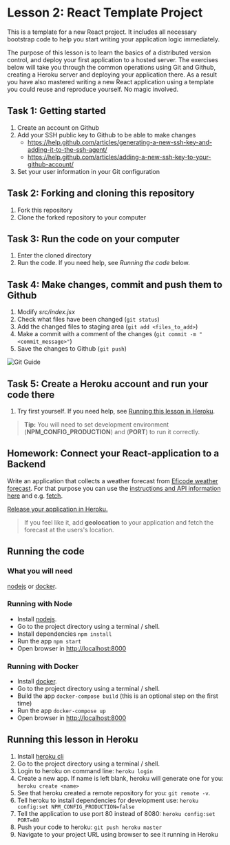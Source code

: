 # Lesson 2: React Template Project

This is a template for a new React project. It includes all necessary bootstrap code to help you start writing your application logic immediately.

The purpose of this lesson is to learn the basics of a distributed version control, and deploy your first application to a hosted server. The exercises below will take you through the common operations using Git and Github, creating a Heroku server and deploying your application there. As a result you have also mastered writing a new React application using a template you could reuse and reproduce yourself. No magic involved.


## Task 1: Getting started

1. Create an account on Github
2. Add your SSH public key to Github to be able to make changes 
   * https://help.github.com/articles/generating-a-new-ssh-key-and-adding-it-to-the-ssh-agent/
   * https://help.github.com/articles/adding-a-new-ssh-key-to-your-github-account/
3. Set your user information in your Git configuration

## Task 2: Forking and cloning this repository 

1. Fork this repository
1. Clone the forked repository to your computer

## Task 3: Run the code on your computer

1. Enter the cloned directory
1. Run the code. If you need help, see *Running the code* below.

## Task 4: Make changes, commit and push them to Github

1. Modify *src/index.jsx*
1. Check what files have been changed (`git status`)
1. Add the changed files to staging area (`git add <files_to_add>`)
1. Make a commit with a comment of the changes (`git commit -m "<commit_message>"`)
1. Save the changes to Github (`git push`)

![Git Guide](git-guide.png)

## Task 5: Create a Heroku account and run your code there

1. Try first yourself. If you need help, see [Running this lesson in Heroku](#running-this-lesson-in-heroku).

> **Tip:** You will need to set development environment (**NPM_CONFIG_PRODUCTION**) and (**PORT**) to run it correctly.

## Homework: Connect your React-application to a Backend

Write an application that collects a weather forecast from [Eficode weather forecast](https://weatherapp.eficode.fi/api/forecast). For that purpose you can use the [instructions and API information here](https://github.com/eficode/weatherapp-mobile) and e.g. [fetch](https://developer.mozilla.org/en-US/docs/Web/API/Fetch_API/Using_Fetch).

[Release your application in Heroku.](#running-this-lesson-in-heroku)

> If you feel like it, add **geolocation** to your application and fetch the forecast at the users's location.

## Running the code

### What you will need

[nodejs](https://nodejs.org/en/download/package-manager/) or [docker](https://docs.docker.com/install/).


### Running with Node

* Install [nodejs](https://nodejs.org/en/download/package-manager/).
* Go to the project directory using a terminal / shell.
* Install dependencies `npm install`
* Run the app `npm start`
* Open browser in [http://localhost:8000](http://localhost:8000)


### Running with Docker

* Install [docker](https://docs.docker.com/install/).
* Go to the project directory using a terminal / shell.
* Build the app `docker-compose build` (this is an optional step on the first time)
* Run the app `docker-compose up`
* Open browser in [http://localhost:8000](http://localhost:8000)


## Running this lesson in Heroku

1. Install [heroku cli](https://devcenter.heroku.com/articles/heroku-cli)
1. Go to the project directory using a terminal / shell.
1. Login to heroku on command line: `heroku login`
1. Create a new app. If name is left blank, heroku will generate one for you: `heroku create <name>`
1. See that heroku created a remote repository for you: `git remote -v`.
1. Tell heroku to install dependencies for development use: `heroku config:set NPM_CONFIG_PRODUCTION=false`
1. Tell the application to use port 80 instead of 8080: `heroku config:set PORT=80`
1. Push your code to heroku: `git push heroku master`
1. Navigate to your project URL using browser to see it running in Heroku
